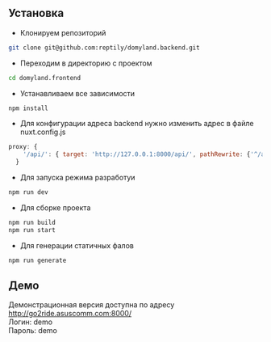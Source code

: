 ## Установка

* Клонируем репозиторий
```bash
git clone git@github.com:reptily/domyland.backend.git
```

* Переходим в директорию с проектом
```bash
cd domyland.frontend
```

* Устанавливаем все зависимости
```bash
npm install
```

* Для конфигурации адреса backend нужно изменить адрес в файле nuxt.config.js
```js
proxy: {
    '/api/': { target: 'http://127.0.0.1:8000/api/', pathRewrite: {'^/api/': ''} }
  }
```

* Для запуска режима разработуи
```bash
npm run dev
```

* Для сборке проекта
```bash 
npm run build
npm run start
```

* Для генерации статичных фалов
```bash
npm run generate
```
## Демо
Демонстрационная версия доступна по адресу http://go2ride.asuscomm.com:8000/ \
Логин: demo\
Пароль: demo
